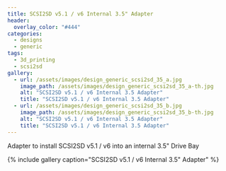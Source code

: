 ```yaml
---
title: SCSI2SD v5.1 / v6 Internal 3.5" Adapter
header:
  overlay_color: "#444"
categories:
  - designs
  - generic
tags:
  - 3d_printing
  - scsi2sd
gallery:
  - url: /assets/images/design_generic_scsi2sd_35_a.jpg
    image_path: /assets/images/design_generic_scsi2sd_35_a-th.jpg
    alt: "SCSI2SD v5.1 / v6 Internal 3.5 Adapter"
    title: "SCSI2SD v5.1 / v6 Internal 3.5 Adapter"
  - url: /assets/images/design_generic_scsi2sd_35_b.jpg
    image_path: /assets/images/design_generic_scsi2sd_35_b-th.jpg
    alt: "SCSI2SD v5.1 / v6 Internal 3.5 Adapter"
    title: "SCSI2SD v5.1 / v6 Internal 3.5 Adapter"
---
```


Adapter to install SCSI2SD v5.1 / v6 into an internal 3.5" Drive Bay

{% include gallery caption="SCSI2SD v5.1 / v6 Internal 3.5\" Adapter" %}